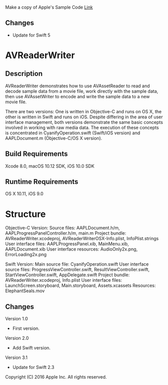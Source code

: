 Make a copy of Apple's Sample Code [Link](https://developer.apple.com/library/archive/samplecode/ReaderWriter/Introduction/Intro.html)

## Changes
- Update for Swift 5


# AVReaderWriter

## Description

AVReaderWriter demonstrates how to use AVAssetReader to read and decode sample data from a movie file, work directly with the sample data, then use AVAssetWriter to encode and write the sample data to a new movie file.

There are two versions: One is written in Objective-C and runs on OS X, the other is written in Swift and runs on iOS.  Despite differing in the area of user interface management, both versions demonstrate the same basic concepts involved in working with raw media data.  The execution of these concepts is concentrated in CyanifyOperation.swift (Swift/iOS version) and AAPLDocument.m (Objective-C/OS X version).

## Build Requirements

Xcode 8.0, macOS 10.12 SDK, iOS 10.0 SDK

## Runtime Requirements

OS X 10.11, iOS 9.0

# Structure

Objective-C Version:
	Source files: AAPLDocument.h/m, AAPLProgressPanelController.h/m, main.m
	Project bundle: AVReaderWriter.xcodeproj, AVReaderWriterOSX-Info.plist, InfoPlist.strings
	User interface files: AAPLProgressPanel.xib, MainMenu.xib, AAPLDocument.xib
	User interface resources: AudioOnly2x.png, ErrorLoading2x.png

Swift Version:
	Main source file: CyanifyOperation.swift
	User interface source files: ProgressViewController.swift, ResultViewController.swift, StartViewController.swift, AppDelegate.swift
	Project bundle: AVReaderWriter.xcodeproj, Info.plist
	User interface files: LaunchScreen.storyboard, Main.storyboard, Assets.xcassets
	Resources: ElephantSeals.mov

## Changes

Version 1.0
- First version.

Version 2.0
- Add Swift version.

Version 3.1
- Update for Swift 2.3

Copyright (C) 2016 Apple Inc. All rights reserved.
